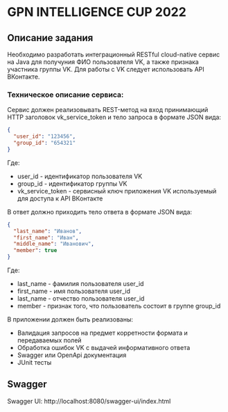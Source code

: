# GPN INTELLIGENCE CUP 2022

## Описание задания

Необходимо разработать интеграционный RESTful cloud-native сервис на Java 
для получуния ФИО пользователя VK, а также признака участника группы VK. Для работы с VK 
следует использовать API ВКонтакте.

### Техническое описание сервиса:
Сервис должен реализовывать REST-метод на вход 
принимающий HTTP заголовок vk_service_token и тело запроса в формате JSON вида:
```json
{
  "user_id": "123456",
  "group_id": "654321"
}
```
Где:
* user_id - идентификатор пользователя VK
* group_id - идентификатор группы VK
* vk_service_token - сервисный ключ приложения VK используемый для доступа к API ВКонтакте

В ответ должно приходить тело ответа в формате JSON вида:
```json
{
  "last_name": "Иванов",
  "first_name": "Иван",
  "middle_name": "Иванович",
  "member": true
}
```
Где:
* last_name - фамилия пользователя user_id
* first_name - имя пользователя user_id
* last_name - отчество пользователя user_id
* member - признак того, что пользователь состоит в группе group_id

В приложении должен быть реализованы:
* Валидация запросов на предмет корретности формата и передаваемых полей
* Обработка ошибок VK с выдачей информативного ответа
* Swagger или OpenApi документация
* JUnit тесты



## Swagger

Swagger UI: http://localhost:8080/swagger-ui/index.html  

